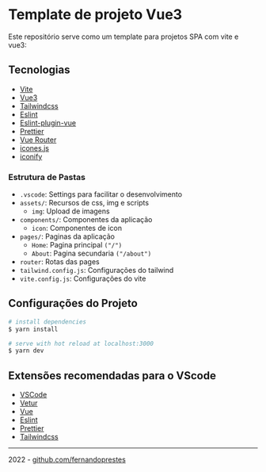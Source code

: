 # Template de projeto Vue3

Este repositório serve como um template para projetos SPA com vite e vue3:

## Tecnologias

- [Vite](https://vitejs.dev/)
- [Vue3](https://vuejs.org/)
- [Tailwindcss](https://tailwindcss.com/)
- [Eslint](https://eslint.org/)
- [Eslint-plugin-vue](https://eslint.vuejs.org/)
- [Prettier](https://prettier.io/)
- [Vue Router](https://router.vuejs.org/)
- [icones.js](https://icones.js.org/)
- [iconify](https://icon-sets.iconify.design/ic/)

### Estrutura de Pastas

- `.vscode`: Settings para facilitar o desenvolvimento
- `assets/`: Recursos de css, img e scripts
  - `img`: Upload de imagens
- `components/`: Componentes da aplicação
  - `icon`: Componentes de icon
- `pages/`: Paginas da aplicação
  - `Home`: Pagina principal `("/")`
  - `About`: Pagina secundaria `("/about")`
- `router`: Rotas das pages
- `tailwind.config.js`: Configurações do tailwind
- `vite.config.js`: Configurações do vite

## Configurações do Projeto

```bash
# install dependencies
$ yarn install

# serve with hot reload at localhost:3000
$ yarn dev

```

## Extensões recomendadas para o VScode

- [VSCode](https://code.visualstudio.com/)
- [Vetur](https://marketplace.visualstudio.com/items?itemName=octref.vetur)
- [Vue](https://marketplace.visualstudio.com/items?itemName=znck.vue)
- [Eslint](https://marketplace.visualstudio.com/items?itemName=dbaeumer.vscode-eslint)
- [Prettier](https://marketplace.visualstudio.com/items?itemName=esbenp.prettier-vscode)
- [Tailwindcss](https://marketplace.visualstudio.com/items?itemName=bradlc.vscode-tailwindcss)

---

2022 - [github.com/fernandoprestes](https://github.com/fernandoprestes)
